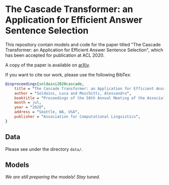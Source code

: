 # The Cascade Transformer: an Application for Efficient Answer Sentence Selection

This repository contain models and code for the paper titled "The Cascade Transformer: an Application for Efficient Answer Sentence Selection", which has been accepted for publication at ACL 2020.

A copy of the paper is available on [arXiv](http://arxiv.org/abs/2005.02534).

If you want to cite our work, please use the following BibTex:

```bibtex
@inproceedings{soldaini2020cascade,
    title = "The Cascade Transformer: an Application for Efficient Answer Sentence Selection",
    author = "Soldaini, Luca and Moschitti, Alessandro",
    booktitle = "Proceedings of the 58th Annual Meeting of the Association for Computational Linguistics: Student Research Workshop",
    month = jul,
    year = "2020",
    address = "Seattle, WA, USA",
    publisher = "Association for Computational Linguistics",
}

```

## Data

Please see under the directory `data/`.

## Models

*We are still preparing the models! Stay tuned.*
